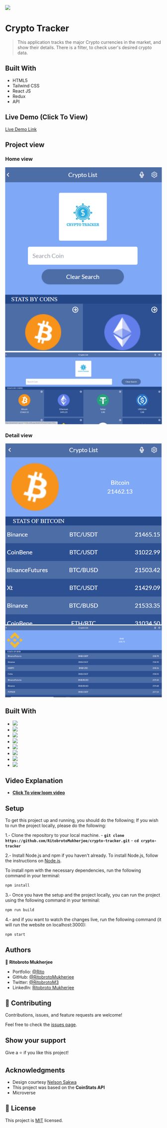 ![](https://img.shields.io/badge/Ritobroto-yellow)

# Crypto Tracker

> This application tracks the major Crypto currencies in the market, and show their details. There is a filter, to check user's desired crypto data.


## Built With

- HTML5
- Tailwind CSS
- React JS
- Redux
- API

## Live Demo (Click To View)

[Live Demo Link](https://crypto-tracker-rito.netlify.app/)

>
>
## Project view
 ### Home view 
![Mobile Home](./screen/HomeMobile.PNG)
![Desktop Home](./screen/HomeDesktop.PNG)
### Detail view
![Detail Mobile](./screen/MobileDetailPage.PNG)
![Detail Desktop](./screen/DesktopDetailPage.PNG)

## Built With

- ![](https://img.shields.io/badge/Github-blueviolet)
- ![](https://img.shields.io/badge/Javascript-blue)
- ![](https://img.shields.io/badge/HTML5-purple) 
- ![](https://img.shields.io/badge/Tailwind-CSS-blue) 
- ![](https://img.shields.io/badge/API-black)
- ![](https://img.shields.io/badge/JSON-violet)
- ![](https://img.shields.io/badge/REACT-blue)
- ![](https://img.shields.io/badge/REDUX-blue)

## Video Explanation
- **[Click To view loom video](https://www.loom.com/share/dfb314371e7945ed9caf8252374b1f54)**

## Setup

To get this project up and running, you should do the following;
If you wish to run the project locally, please do the following:

1.- Clone the repository to your local machine.
    - **`git clone https://github.com/RitobrotoMukherjee/crypto-tracker.git`**
    - **`cd crypto-tracker`**

2.- Install Node.js and npm if you haven't already.
   To install Node.js, follow the instructions on [Node.js](https://nodejs.org/en/).
   
   To install npm with the necessary dependencies, run the following command in your terminal:
   ``` bash
   npm install 
   ```

3.- Once you have the setup and the project locally, you can run the project using the following command in your terminal:
``` bash
npm run build
```
4.- and if you want to watch the changes live, run the following command (it will run the website on localhost:3000):
``` bash
npm start
```



## Authors

👤 **Ritobroto Mukherjee**

- Portfolio: [@Rito](https://ritobrotomukherjee.github.io/Work-Portfolio/)
- GitHub: [@RitobrotoMukherjee](https://github.com/RitobrotoMukherjee)
- Twitter: [@RitobrotoM3](https://twitter.com/RitobrotoM3)
- LinkedIn: [Ritobroto Mukherjee](https://www.linkedin.com/in/ritobroto-mukherjee-519148ba/)

## 🤝 Contributing

Contributions, issues, and feature requests are welcome!

Feel free to check the [issues page](https://github.com/RitobrotoMukherjee/crypto-tracker/issues).

## Show your support

Give a ⭐️ if you like this project!

## Acknowledgments

- Design courtesy [Nelson Sakwa](https://www.behance.net/sakwadesignstudio)
- This project was based on the **CoinStats API** 
- Microverse

## 📝 License

This project is [MIT](./MIT.md) licensed.
